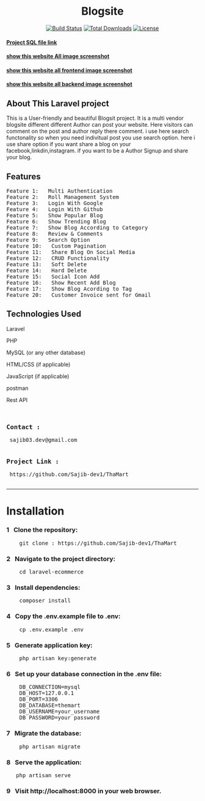 <h1 align="center">Blogsite</h1>

<p align="center">
<a href="https://github.com/laravel/framework/actions"><img src="https://github.com/laravel/framework/workflows/tests/badge.svg" alt="Build Status"></a>
<a href="https://packagist.org/packages/laravel/framework"><img src="https://img.shields.io/packagist/dt/laravel/framework" alt="Total Downloads"></a>
<a href="https://packagist.org/packages/laravel/framework"><img src="https://img.shields.io/packagist/l/laravel/framework" alt="License"></a>
</p>




<h4><a href="https://drive.google.com/drive/folders/1SHQYQF96SOPG55Q3HXLQkBVTfjFNc9af?usp=sharing" target="_blank">Project SQL file link </a></h4>
<h4><a href="https://drive.google.com/drive/folders/1bYqdjjBEP0y8iHMDqxhvLSLlWto2PlX_?usp=sharing" target="_blank">show this website All image screenshot</a></h4>
<h4><a href="https://drive.google.com/drive/folders/1NEFZtr57B6ZjTkY2NDHLbmxF9OC0S7y-?usp=sharing" target="_blank">show this website all frontend image screenshot</a></h4>
<h4><a href="https://drive.google.com/drive/folders/1A-ukdO_vv4Gryx_FszLkPIHkDSC2L2Wv?usp=sharing" target="_blank">show this website all backend image screenshot</a></h4>

## About This Laravel project

This is a User-friendly and beautiful Blogsit project. It is a multi vendor blogsite different different Author can post your website. Here visitors can comment on the post and author reply there comment. i use here search functonality so when you need indivitual post you use search option. here i use share option if you want share a blog on your facebook,linkdin,instagram. if you want to be a Author Signup and share your blog. 


## Features

<pre>
Feature 1: &nbsp; Multi Authentication                                 
Feature 2: &nbsp; Roll Management System                              
Feature 3: &nbsp; Login With Google                   
Feature 4: &nbsp; Login With Github                     
Feature 5: &nbsp; Show Popular Blog                 
Feature 6: &nbsp; Show Trending Blog                            
Feature 7: &nbsp; Show Blog According to Category                     
Feature 8: &nbsp; Review & Comments                          
Feature 9: &nbsp; Search Option             
Feature 10: &nbsp; Custom Pagination                     
Feature 11: &nbsp; Share Blog On Social Media     
Feature 12: &nbsp; CRUD Functionality       
Feature 13: &nbsp; Soft Delete             
Feature 14: &nbsp; Hard Delete        
Feature 15: &nbsp; Social Icon Add                                   
Feature 16: &nbsp; Show Recent Add Blog                        
Feature 17: &nbsp; Show Blog Acording to Tag    
Feature 20: &nbsp; Customer Invoice sent for Gmail    
</pre>

## Technologies Used

<p>Laravel</p>
<p>PHP</p>
<p>MySQL (or any other database)</p>
<p>HTML/CSS (if applicable)</p>
<p>JavaScript (if applicable)</p>
<p>postman</p>
<p>Rest API</p>

<pre>
    <h3>Contact :</h3> sajib03.dev@gmail.com
    <h3>Project Link :</h3> https://github.com/Sajib-dev1/ThaMart
    
</pre>
<hr>


<h1>Installation</h1>

<h3> 1 &nbsp; Clone the repository:</h3>
<pre>
    git clone : https://github.com/Sajib-dev1/ThaMart
</pre>


<h3> 2 &nbsp; Navigate to the project directory:</h3>
<pre>
    cd laravel-ecommerce
</pre>


<h3> 3 &nbsp; Install dependencies:</h3>
<pre>
    composer install
</pre>


<h3> 4 &nbsp; Copy the .env.example file to .env:</h3>
<pre>
    cp .env.example .env
</pre>


<h3> 5 &nbsp; Generate application key:</h3>
<pre>
    php artisan key:generate
</pre>


<h3> 6 &nbsp; Set up your database connection in the .env file:</h3>
<pre>
    DB_CONNECTION=mysql
    DB_HOST=127.0.0.1
    DB_PORT=3306
    DB_DATABASE=themart
    DB_USERNAME=your_username
    DB_PASSWORD=your_password
</pre>

<h3> 7 &nbsp; Migrate the database:</h3>
<pre>
    php artisan migrate
</pre>

<h3> 8 &nbsp; Serve the application:</h3>
<pre>
   php artisan serve
</pre>

<h3> 9 &nbsp; Visit http://localhost:8000 in your web browser.</h3>



